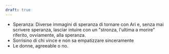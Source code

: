 ```yaml
---
draft: true
---
```

- Speranza: Diverse immagini di speranza di tornare con Ari e, senza mai scrivere speranza, lasciar intuire con un "stronza, l'ultima a morire" riferito, ovviamente, alla speranza.
- Sorrisino di chi vince e non sa empatizzare sinceramente
- Le donne, agreeable o no.
